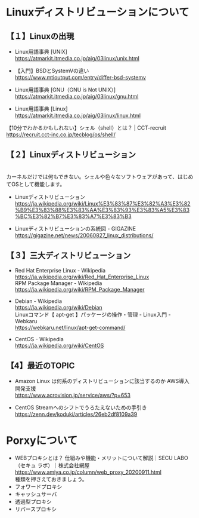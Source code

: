 # Linuxディストリビューションについて

## 【１】Linuxの出現

* Linux用語事典 [UNIX]
<br>https://atmarkit.itmedia.co.jp/aig/03linux/unix.html

* 【入門】BSDとSystemVの違い
<br>https://www.mtioutput.com/entry/differ-bsd-systemv

* Linux用語事典 [GNU（GNU is Not UNIX）]
<br>https://atmarkit.itmedia.co.jp/aig/03linux/gnu.html

* Linux用語事典 [Linux]
<br>https://atmarkit.itmedia.co.jp/aig/03linux/linux.html

【10分でわかるかもしれない】シェル（shell）とは？ | CCT-recruit
<br>https://recruit.cct-inc.co.jp/tecblog/os/shell/

## 【２】Linuxディストリビューション

<br>カーネルだけでは何もできない。シェルや色々なソフトウェアがあって、はじめてOSとして機能します。

* Linuxディストリビューション
<br>https://ja.wikipedia.org/wiki/Linux%E3%83%87%E3%82%A3%E3%82%B9%E3%83%88%E3%83%AA%E3%83%93%E3%83%A5%E3%83%BC%E3%82%B7%E3%83%A7%E3%83%B3

* Linuxディストリビューションの系統図 - GIGAZINE
<br>https://gigazine.net/news/20060827_linux_distributions/


## 【３】三大ディストリビューション

* Red Hat Enterprise Linux - Wikipedia
<br>https://ja.wikipedia.org/wiki/Red_Hat_Enterprise_Linux
<br>RPM Package Manager - Wikipedia
<br>https://ja.wikipedia.org/wiki/RPM_Package_Manager

* Debian - Wikipedia
<br>https://ja.wikipedia.org/wiki/Debian
<br>Linuxコマンド【 apt-get 】パッケージの操作・管理 - Linux入門 - Webkaru
<br>https://webkaru.net/linux/apt-get-command/

* CentOS - Wikipedia
<br>https://ja.wikipedia.org/wiki/CentOS


## 【4】最近のTOPIC

* Amazon Linux は何系のディストリビューションに該当するのか AWS導入開発支援
<br>https://www.acrovision.jp/service/aws/?p=653

* CentOS Streamへのシフトでうろたえないための手引き
<br>https://zenn.dev/koduki/articles/26eb2df8109a39

# Porxyについて

* WEBプロキシとは？ 仕組みや機能・メリットについて解説｜SECU LABO（セキュ ラボ）｜株式会社網屋
<br>https://www.amiya.co.jp/column/web_proxy_20200911.html
<br>種類を押さえておきましょう。
* フォワードプロキシ
* キャッシュサーバ
* 透過型プロキシ
* リバースプロキシ

